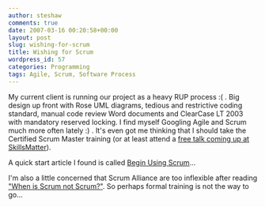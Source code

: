 ```yaml
---
author: steshaw
comments: true
date: 2007-03-16 00:20:58+00:00
layout: post
slug: wishing-for-scrum
title: Wishing for Scrum
wordpress_id: 57
categories: Programming
tags: Agile, Scrum, Software Process
---
```


My current client is running our project as a heavy RUP process :( . Big design up front with Rose UML diagrams, tedious and restrictive coding standard, manual code review Word documents and ClearCase LT 2003 with mandatory reserved locking. I find myself
Googling Agile and Scrum much more often lately :) . It's even got me thinking that I should take the Certified Scrum Master training (or at least attend a [free talk coming up at SkillsMatter](http://skillsmatter.com/scrum-in-the-brain-session-03-2007)).

A quick start article I found is called [Begin Using Scrum](http://www.controlchaos.com/old-site/implem.htm)...

I'm also a little concerned that Scrum Alliance are too inflexible after reading ["When is Scrum not Scrum?"](http://agilethinking.net/blog/2007/02/21/when-is-scrum-not-scrum/). So perhaps formal training is not the way to go...

